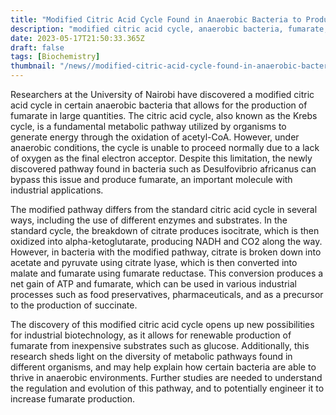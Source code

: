 ```yaml
---
title: "Modified Citric Acid Cycle Found in Anaerobic Bacteria to Produce Fumarate in Large Quantities"
description: "modified citric acid cycle, anaerobic bacteria, fumarate, industrial biotechnology, Desulfovibrio africanus"
date: 2023-05-17T21:50:33.365Z
draft: false
tags: [Biochemistry]
thumbnail: "/news//modified-citric-acid-cycle-found-in-anaerobic-bacteria-to-produce-fumarate-in-large-quantities/thumb.png"
---
```


Researchers at the University of Nairobi have discovered a modified citric acid cycle in certain anaerobic bacteria that allows for the production of fumarate in large quantities. The citric acid cycle, also known as the Krebs cycle, is a fundamental metabolic pathway utilized by organisms to generate energy through the oxidation of acetyl-CoA. However, under anaerobic conditions, the cycle is unable to proceed normally due to a lack of oxygen as the final electron acceptor. Despite this limitation, the newly discovered pathway found in bacteria such as Desulfovibrio africanus can bypass this issue and produce fumarate, an important molecule with industrial applications.

The modified pathway differs from the standard citric acid cycle in several ways, including the use of different enzymes and substrates. In the standard cycle, the breakdown of citrate produces isocitrate, which is then oxidized into alpha-ketoglutarate, producing NADH and CO2 along the way. However, in bacteria with the modified pathway, citrate is broken down into acetate and pyruvate using citrate lyase, which is then converted into malate and fumarate using fumarate reductase. This conversion produces a net gain of ATP and fumarate, which can be used in various industrial processes such as food preservatives, pharmaceuticals, and as a precursor to the production of succinate.

The discovery of this modified citric acid cycle opens up new possibilities for industrial biotechnology, as it allows for renewable production of fumarate from inexpensive substrates such as glucose. Additionally, this research sheds light on the diversity of metabolic pathways found in different organisms, and may help explain how certain bacteria are able to thrive in anaerobic environments. Further studies are needed to understand the regulation and evolution of this pathway, and to potentially engineer it to increase fumarate production. 
